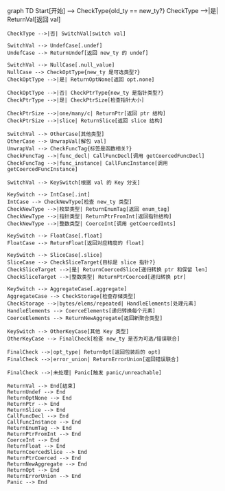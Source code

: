 graph TD
    Start[开始] --> CheckType{old_ty == new_ty?}
    CheckType -->|是| ReturnVal[返回 val]
    
    CheckType -->|否| SwitchVal[switch val]
    
    SwitchVal --> UndefCase[.undef]
    UndefCase --> ReturnUndef[返回 new_ty 的 undef]
    
    SwitchVal --> NullCase[.null_value]
    NullCase --> CheckOptType{new_ty 是可选类型?}
    CheckOptType -->|是| ReturnOptNone[返回 opt.none]
    
    CheckOptType -->|否| CheckPtrType{new_ty 是指针类型?}
    CheckPtrType -->|是| CheckPtrSize[检查指针大小]
    
    CheckPtrSize -->|one/many/c| ReturnPtr[返回 ptr 结构]
    CheckPtrSize -->|slice| ReturnSlice[返回 slice 结构]
    
    SwitchVal --> OtherCase[其他类型]
    OtherCase --> UnwrapVal[解包 val]
    UnwrapVal --> CheckFuncTag{标签是函数相关?}
    CheckFuncTag -->|func_decl| CallFuncDecl[调用 getCoercedFuncDecl]
    CheckFuncTag -->|func_instance| CallFuncInstance[调用 getCoercedFuncInstance]
    
    SwitchVal --> KeySwitch[根据 val 的 Key 分支]
    
    KeySwitch --> IntCase[.int]
    IntCase --> CheckNewType[检查 new_ty 类型]
    CheckNewType -->|枚举类型| ReturnEnumTag[返回 enum_tag]
    CheckNewType -->|指针类型| ReturnPtrFromInt[返回指针结构]
    CheckNewType -->|整数类型| CoerceInt[调用 getCoercedInts]
    
    KeySwitch --> FloatCase[.float]
    FloatCase --> ReturnFloat[返回对应精度的 float]
    
    KeySwitch --> SliceCase[.slice]
    SliceCase --> CheckSliceTarget{目标是 slice 指针?}
    CheckSliceTarget -->|是| ReturnCoercedSlice[递归转换 ptr 和保留 len]
    CheckSliceTarget -->|整数类型| ReturnPtrCoerced[递归转换 ptr]
    
    KeySwitch --> AggregateCase[.aggregate]
    AggregateCase --> CheckStorage[检查存储类型]
    CheckStorage -->|bytes/elems/repeated| HandleElements[处理元素]
    HandleElements --> CoerceElements[递归转换每个元素]
    CoerceElements --> ReturnNewAggregate[返回新聚合类型]
    
    KeySwitch --> OtherKeyCase[其他 Key 类型]
    OtherKeyCase --> FinalCheck[检查 new_ty 是否为可选/错误联合]
    
    FinalCheck -->|opt_type| ReturnOpt[返回包装后的 opt]
    FinalCheck -->|error_union| ReturnErrorUnion[返回错误联合]
    
    FinalCheck -->|未处理| Panic[触发 panic/unreachable]
    
    ReturnVal --> End[结束]
    ReturnUndef --> End
    ReturnOptNone --> End
    ReturnPtr --> End
    ReturnSlice --> End
    CallFuncDecl --> End
    CallFuncInstance --> End
    ReturnEnumTag --> End
    ReturnPtrFromInt --> End
    CoerceInt --> End
    ReturnFloat --> End
    ReturnCoercedSlice --> End
    ReturnPtrCoerced --> End
    ReturnNewAggregate --> End
    ReturnOpt --> End
    ReturnErrorUnion --> End
    Panic --> End
